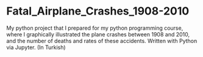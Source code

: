 # Fatal_Airplane_Crashes_1908-2010
My python project that I prepared for my python programming course, where I graphically illustrated the plane crashes between 1908 and 2010, and the number of deaths and rates of these accidents. Written with Python via Jupyter. (In Turkish)

